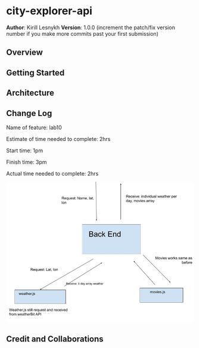 # city-explorer-api

**Author**: Kirill Lesnykh
**Version**: 1.0.0 (increment the patch/fix version number if you make more commits past your first submission)

## Overview
<!-- Provide a high level overview of what this application is and why you are building it, beyond the fact that it's an assignment for this class. (i.e. What's your problem domain?) -->

## Getting Started
<!-- What are the steps that a user must take in order to build this app on their own machine and get it running? -->

## Architecture
<!-- Provide a detailed description of the application design. What technologies (languages, libraries, etc) you're using, and any other relevant design information. -->

## Change Log
<!-- Use this area to document the iterative changes made to your application as each feature is successfully implemented. Use time stamps. Here's an example:

01-01-2001 4:59pm - Application now has a fully-functional express server, with a GET route for the location resource. -->
Name of feature: lab10  

Estimate of time needed to complete: 2hrs  

Start time: 1pm  

Finish time: 3pm  

Actual time needed to complete: 2hrs  

![lab10](./img/Lab10.jpg)

## Credit and Collaborations
<!-- Give credit (and a link) to other people or resources that helped you build this application. -->